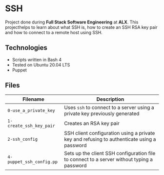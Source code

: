 # SSH
Project done during **Full Stack Software Engineering** at **ALX**. This projecthelps to learn about what SSH is, how to create an SSH RSA key pair and how to connect to a remote host using SSH.

## Technologies
* Scripts written in Bash 4
* Tested on Ubuntu 20.04 LTS
* Puppet 

## Files

| Filename | Description |
| -------- | ----------- |
| `0-use_a_private_key` | Uses `ssh` to connect to a server using a private key previously generated |
| `1-create_ssh_key_pair` | Creates an RSA key pair |
| `2-ssh_config` | SSH client configuration using a private key and refusing to authenticate using a password |
| `4-puppet_ssh_config.pp` | Sets up the client SSH configuration file to connect to a server without typing a password |
